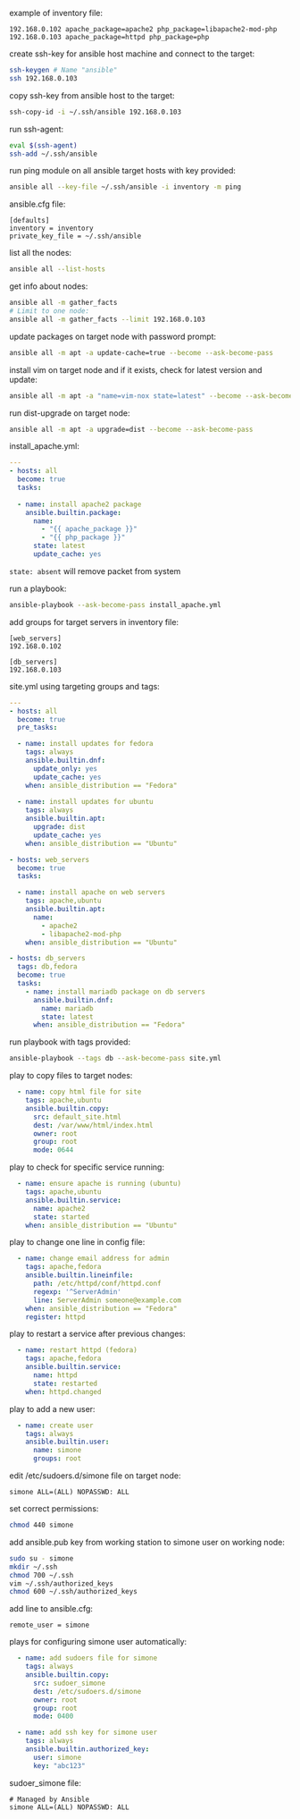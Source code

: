 example of inventory file:
```
192.168.0.102 apache_package=apache2 php_package=libapache2-mod-php
192.168.0.103 apache_package=httpd php_package=php
```

create ssh-key for ansible host machine and connect to  the target:
```bash
ssh-keygen # Name "ansible"
ssh 192.168.0.103
```

copy ssh-key from ansible host to the target:
```bash
ssh-copy-id -i ~/.ssh/ansible 192.168.0.103
```

run ssh-agent:
```bash
eval $(ssh-agent)
ssh-add ~/.ssh/ansible
```

run ping module on all ansible target hosts with key provided:
```bash
ansible all --key-file ~/.ssh/ansible -i inventory -m ping
```

ansible.cfg file:
```
[defaults]
inventory = inventory
private_key_file = ~/.ssh/ansible
```

list all the nodes:
```bash
ansible all --list-hosts
```

get info about nodes:
```bash
ansible all -m gather_facts
# Limit to one node:
ansible all -m gather_facts --limit 192.168.0.103
```

update packages on target node with password prompt:
```bash
ansible all -m apt -a update-cache=true --become --ask-become-pass
```

install vim on target node and if it exists, check for latest version and update:
```bash
ansible all -m apt -a "name=vim-nox state=latest" --become --ask-become-pass
```

run dist-upgrade on target node:
```bash
ansible all -m apt -a upgrade=dist --become --ask-become-pass
```

install_apache.yml:
```yaml
---
- hosts: all
  become: true
  tasks: 
  
  - name: install apache2 package
    ansible.builtin.package:
      name: 
        - "{{ apache_package }}"
        - "{{ php_package }}" 
      state: latest
      update_cache: yes
```

`state: absent` will remove packet from system

run a playbook:
```bash
ansible-playbook --ask-become-pass install_apache.yml
```

add groups for target servers in inventory file:
```
[web_servers]
192.168.0.102

[db_servers]
192.168.0.103
```

site.yml using targeting groups and tags:
```yaml
---
- hosts: all
  become: true
  pre_tasks:

  - name: install updates for fedora
    tags: always
    ansible.builtin.dnf:
      update_only: yes
      update_cache: yes
    when: ansible_distribution == "Fedora"
    
  - name: install updates for ubuntu
    tags: always
    ansible.builtin.apt:
      upgrade: dist
      update_cache: yes
    when: ansible_distribution == "Ubuntu"

- hosts: web_servers
  become: true
  tasks:

  - name: install apache on web servers
    tags: apache,ubuntu
    ansible.builtin.apt:
      name:
        - apache2
        - libapache2-mod-php
    when: ansible_distribution == "Ubuntu"

- hosts: db_servers
  tags: db,fedora
  become: true
  tasks:
    - name: install mariadb package on db servers
      ansible.builtin.dnf:
        name: mariadb
        state: latest
      when: ansible_distribution == "Fedora"
```

run playbook with tags provided:
```bash
ansible-playbook --tags db --ask-become-pass site.yml
```

play to copy files to target nodes:
```yaml
  - name: copy html file for site
    tags: apache,ubuntu
    ansible.builtin.copy:
      src: default_site.html
      dest: /var/www/html/index.html
      owner: root
      group: root
      mode: 0644
```

play to check for specific service running:
```yaml
  - name: ensure apache is running (ubuntu)
    tags: apache,ubuntu
    ansible.builtin.service:
      name: apache2
      state: started
    when: ansible_distribution == "Ubuntu"
```

play to change one line in config file:
```yaml
  - name: change email address for admin
    tags: apache,fedora
    ansible.builtin.lineinfile:
      path: /etc/httpd/conf/httpd.conf
      regexp: '^ServerAdmin'
      line: ServerAdmin someone@example.com
    when: ansible_distribution == "Fedora"
    register: httpd
```

play to restart a service after previous changes:
```yaml
  - name: restart httpd (fedora)
    tags: apache,fedora
    ansible.builtin.service:
      name: httpd
      state: restarted
    when: httpd.changed
```

play to add a new user:
```yaml
  - name: create user
    tags: always
    ansible.builtin.user:
      name: simone
      groups: root
```

edit /etc/sudoers.d/simone file on target node:
```
simone ALL=(ALL) NOPASSWD: ALL
```

set correct permissions:
```bash
chmod 440 simone
```

add ansible.pub key from working station to simone user on working node:
```bash
sudo su - simone
mkdir ~/.ssh
chmod 700 ~/.ssh
vim ~/.ssh/authorized_keys
chmod 600 ~/.ssh/authorized_keys
```

add line to ansible.cfg:
```
remote_user = simone
```

plays for configuring simone user automatically:
```yaml
  - name: add sudoers file for simone
    tags: always
    ansible.builtin.copy:
      src: sudoer_simone
      dest: /etc/sudoers.d/simone
      owner: root
      group: root
      mode: 0400

  - name: add ssh key for simone user
    tags: always
    ansible.builtin.authorized_key:
      user: simone
      key: "abc123"
```

sudoer_simone file:
```
# Managed by Ansible
simone ALL=(ALL) NOPASSWD: ALL
```